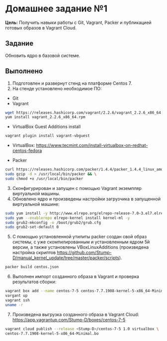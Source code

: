 # **Домашнее задание №1**
**Цель:** Получить навыки работы с Git, Vagrant, Packer и публикацией готовых образов в Vagrant Cloud.

## **Задание**
Обновить ядро в базовой системе.

## **Выполнено**

1. Подготовлен и развернут стенд на платформе Centos 7.
2. На стенде установлено необходимое ПО:
- Git
- Vagrant 
```Bash
wget https://releases.hashicorp.com/vagrant/2.2.6/vagrant_2.2.6_x86_64.rpm
yum install vagrant_2.2.6_x86_64.rpm
```
- VirtualBox Guest Additions install
```Bash
vagrant plugin install vagrant-vbguest
```
- VirtualBox: <https://www.tecmint.com/install-virtualbox-on-redhat-centos-fedora>

- Packer

```Bash
curl https://releases.hashicorp.com/packer/1.4.4/packer_1.4.4_linux_amd64.zip | \
sudo gzip -d > /usr/local/bin/packer && \
sudo chmod +x /usr/local/bin/packer
```

3. Сконфигурирован и запущен с помощью Vagrant экземпляр виртуальной машины.
4. Обновлено ядро и произведены настройки загрузчика в запущенной виртуальной машине:
```Bash
sudo yum install -y http://www.elrepo.org/elrepo-release-7.0-3.el7.elrepo.noarch.rpm
sudo yum --enablerepo elrepo-kernel install kernel-ml -y
sudo grub2-mkconfig -o /boot/grub2/grub.cfg
sudo grub2-set-default 0
```

5. С помощью установленной утилиты packer создан свой образ системы, с уже скомпилированным и установленным 
ядром 5й версии, а также установлены VBoxLinuxAdditions (произведена настройка скриптов <https://github.com/Stump-D/manual_kernel_update/tree/master/packer/scripts>).
```Bash
packer build centos.json
```

6. Выполнен импорт созданного образа в Vagrant и проверка результатов сборки:
```Bash
vagrant box add --name centos-7-5 centos-7.7.1908-kernel-5-x86_64-Minimal.box
vargant up
vagrant ssh
uname -r
```

7.  Произведена выгрузка созданного образа  в Vagrant Cloud: <https://app.vagrantup.com/Stump-D/boxes/centos-7-5>
```Bash
vagrant cloud publish --release <Stump-D>/centos-7-5 1.0 virtualbox \ 
centos-7.7.1908-kernel-5-x86_64-Minimal.bo
```
